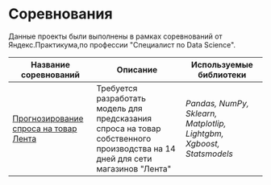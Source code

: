 # Соревнования
Данные проекты были выполнены в рамках соревнований от Яндекс.Практикума,по профессии "Специалист по Data Science".
		
|         Название соревнований   | Описание | Используемые библиотеки  |  
|---------------------------------|----------|--------------------------|
|[Прогнозирование спроса на товар Лента](https://github.com/avkrickaya/Portfolio/tree/main/Соревнования/Прогнозирование%20спроса%20на%20товар%20Лента)   | Требуется разработать модель для предсказания спроса на товар собственного производства на 14 дней для сети магазинов "Лента"  | *Pandas, NumPy, Sklearn, Matplotlip, Lightgbm, Xgboost, Statsmodels* |
